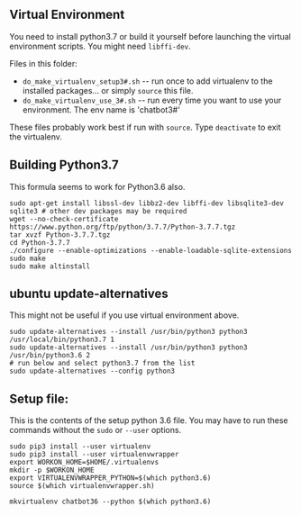 ## Virtual Environment

You need to install python3.7 or build it yourself before launching the virtual environment scripts. You might need `libffi-dev`.

Files in this folder:
* `do_make_virtualenv_setup3#.sh` -- run once to add virtualenv to the installed packages... or simply `source` this file.
* `do_make_virtualenv_use_3#.sh` -- run every time you want to use your environment. The env name is 'chatbot3#'

These files probably work best if run with `source`. Type `deactivate` to exit the virtualenv.

## Building Python3.7

This formula seems to work for Python3.6 also.

```
sudo apt-get install libssl-dev libbz2-dev libffi-dev libsqlite3-dev sqlite3 # other dev packages may be required
wget --no-check-certificate  https://www.python.org/ftp/python/3.7.7/Python-3.7.7.tgz
tar xvzf Python-3.7.7.tgz 
cd Python-3.7.7
./configure --enable-optimizations --enable-loadable-sqlite-extensions
sudo make 
sudo make altinstall
```

## ubuntu update-alternatives
This might not be useful if you use virtual environment above.
```
sudo update-alternatives --install /usr/bin/python3 python3 /usr/local/bin/python3.7 1
sudo update-alternatives --install /usr/bin/python3 python3 /usr/bin/python3.6 2
# run below and select python3.7 from the list
sudo update-alternatives --config python3
```

## Setup file:
This is the contents of the setup python 3.6 file. 
You may have to run these commands without the `sudo` or `--user` options.

```
sudo pip3 install --user virtualenv
sudo pip3 install --user virtualenvwrapper
export WORKON_HOME=$HOME/.virtualenvs
mkdir -p $WORKON_HOME
export VIRTUALENVWRAPPER_PYTHON=$(which python3.6)
source $(which virtualenvwrapper.sh)

mkvirtualenv chatbot36 --python $(which python3.6)
```